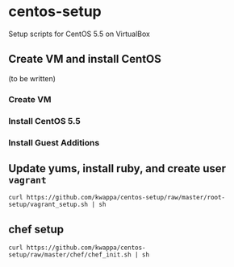 # centos-setup
Setup scripts for CentOS 5.5 on VirtualBox

## Create VM and install CentOS
 (to be written)

### Create VM

### Install CentOS 5.5

### Install Guest Additions

## Update yums, install ruby, and create user `vagrant`
    curl https://github.com/kwappa/centos-setup/raw/master/root-setup/vagrant_setup.sh | sh

## chef setup
    curl https://github.com/kwappa/centos-setup/raw/master/chef/chef_init.sh | sh
